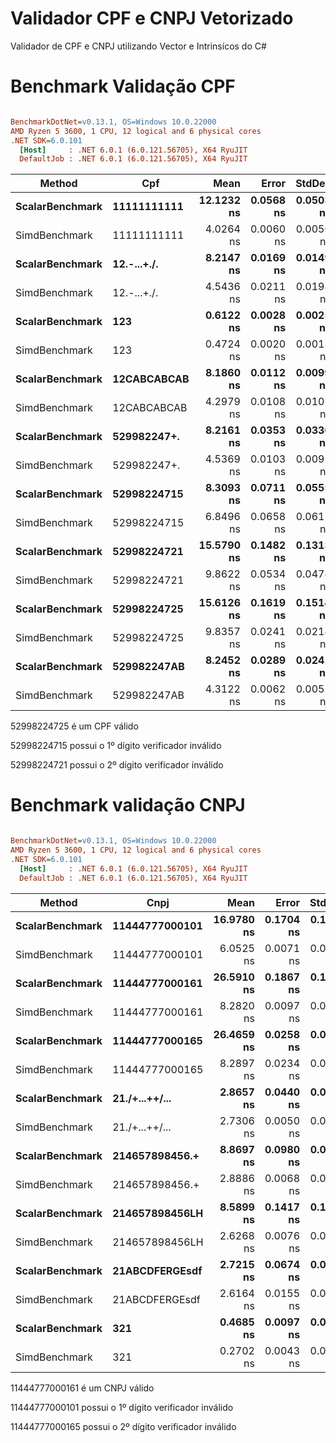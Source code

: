 # Validador CPF e CNPJ Vetorizado

Validador de CPF e CNPJ utilizando Vector e Intrinsícos do C#

# Benchmark Validação CPF

``` ini

BenchmarkDotNet=v0.13.1, OS=Windows 10.0.22000
AMD Ryzen 5 3600, 1 CPU, 12 logical and 6 physical cores
.NET SDK=6.0.101
  [Host]     : .NET 6.0.1 (6.0.121.56705), X64 RyuJIT
  DefaultJob : .NET 6.0.1 (6.0.121.56705), X64 RyuJIT


```
|          Method |         Cpf |       Mean |     Error |    StdDev |
|---------------- |------------ |-----------:|----------:|----------:|
| **ScalarBenchmark** | **11111111111** | **12.1232 ns** | **0.0568 ns** | **0.0503 ns** |
|   SimdBenchmark | 11111111111 |  4.0264 ns | 0.0060 ns | 0.0050 ns |
| **ScalarBenchmark** | **12.-...+./.** |  **8.2147 ns** | **0.0169 ns** | **0.0149 ns** |
|   SimdBenchmark | 12.-...+./. |  4.5436 ns | 0.0211 ns | 0.0198 ns |
| **ScalarBenchmark** |         **123** |  **0.6122 ns** | **0.0028 ns** | **0.0025 ns** |
|   SimdBenchmark |         123 |  0.4724 ns | 0.0020 ns | 0.0018 ns |
| **ScalarBenchmark** | **12CABCABCAB** |  **8.1860 ns** | **0.0112 ns** | **0.0099 ns** |
|   SimdBenchmark | 12CABCABCAB |  4.2979 ns | 0.0108 ns | 0.0101 ns |
| **ScalarBenchmark** | **529982247+.** |  **8.2161 ns** | **0.0353 ns** | **0.0330 ns** |
|   SimdBenchmark | 529982247+. |  4.5369 ns | 0.0103 ns | 0.0091 ns |
| **ScalarBenchmark** | **52998224715** |  **8.3093 ns** | **0.0711 ns** | **0.0555 ns** |
|   SimdBenchmark | 52998224715 |  6.8496 ns | 0.0658 ns | 0.0615 ns |
| **ScalarBenchmark** | **52998224721** | **15.5790 ns** | **0.1482 ns** | **0.1313 ns** |
|   SimdBenchmark | 52998224721 |  9.8622 ns | 0.0534 ns | 0.0474 ns |
| **ScalarBenchmark** | **52998224725** | **15.6126 ns** | **0.1619 ns** | **0.1514 ns** |
|   SimdBenchmark | 52998224725 |  9.8357 ns | 0.0241 ns | 0.0214 ns |
| **ScalarBenchmark** | **529982247AB** |  **8.2452 ns** | **0.0289 ns** | **0.0241 ns** |
|   SimdBenchmark | 529982247AB |  4.3122 ns | 0.0062 ns | 0.0052 ns |

52998224725 é um CPF válido

52998224715 possui o 1º dígito verificador inválido

52998224721 possui o 2º dígito verificador inválido

# Benchmark validação CNPJ

``` ini

BenchmarkDotNet=v0.13.1, OS=Windows 10.0.22000
AMD Ryzen 5 3600, 1 CPU, 12 logical and 6 physical cores
.NET SDK=6.0.101
  [Host]     : .NET 6.0.1 (6.0.121.56705), X64 RyuJIT
  DefaultJob : .NET 6.0.1 (6.0.121.56705), X64 RyuJIT


```
|          Method |           Cnpj |       Mean |     Error |    StdDev |
|---------------- |--------------- |-----------:|----------:|----------:|
| **ScalarBenchmark** | **11444777000101** | **16.9780 ns** | **0.1704 ns** | **0.1594 ns** |
|   SimdBenchmark | 11444777000101 |  6.0525 ns | 0.0071 ns | 0.0067 ns |
| **ScalarBenchmark** | **11444777000161** | **26.5910 ns** | **0.1867 ns** | **0.1747 ns** |
|   SimdBenchmark | 11444777000161 |  8.2820 ns | 0.0097 ns | 0.0076 ns |
| **ScalarBenchmark** | **11444777000165** | **26.4659 ns** | **0.0258 ns** | **0.0229 ns** |
|   SimdBenchmark | 11444777000165 |  8.2897 ns | 0.0234 ns | 0.0219 ns |
| **ScalarBenchmark** | **21./+...++/...** |  **2.8657 ns** | **0.0440 ns** | **0.0412 ns** |
|   SimdBenchmark | 21./+...++/... |  2.7306 ns | 0.0050 ns | 0.0046 ns |
| **ScalarBenchmark** | **214657898456.+** |  **8.8697 ns** | **0.0980 ns** | **0.0916 ns** |
|   SimdBenchmark | 214657898456.+ |  2.8886 ns | 0.0068 ns | 0.0063 ns |
| **ScalarBenchmark** | **214657898456LH** |  **8.5899 ns** | **0.1417 ns** | **0.1256 ns** |
|   SimdBenchmark | 214657898456LH |  2.6268 ns | 0.0076 ns | 0.0067 ns |
| **ScalarBenchmark** | **21ABCDFERGEsdf** |  **2.7215 ns** | **0.0674 ns** | **0.0597 ns** |
|   SimdBenchmark | 21ABCDFERGEsdf |  2.6164 ns | 0.0155 ns | 0.0145 ns |
| **ScalarBenchmark** |            **321** |  **0.4685 ns** | **0.0097 ns** | **0.0086 ns** |
|   SimdBenchmark |            321 |  0.2702 ns | 0.0043 ns | 0.0034 ns |

11444777000161 é um CNPJ válido

11444777000101 possui o 1º dígito verificador inválido

11444777000165 possui o 2º dígito verificador inválido

